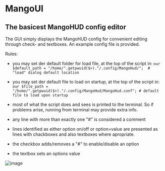 # MangoUI
The basicest MangoHUD config editor
------------------------------------
The GUI simply displays the MangoHUD config for convenient editing through check- and textboxes.
An example config file is provided.

Rules:
- you may set der default folder for load file, at the top of the script in: `our $default_path = "/home/".getpwuid($>)."/.config/MangoHud/";  # "load" dialog default location`
- you may set der default file to load on startup, at the top of the script in: `our $file_path = "/home/".getpwuid($>)."/.config/MangoHud/MangoHud.conf"; # default file to load upon startup`
- most of what the script does and sees is printed to the terminal. So if problems arise, running from terminal may provide extra info.

- any line with more than exactly one "#" is considered a comment
- lines identified as either option on/off or option=value are presented as lines with chackboxes and also textboxes where apropriate.
- the checkbox adds/removes a "#" to enable/disable an option
- the textbox sets an options value

![image](https://github.com/user-attachments/assets/1abdc47c-d58d-4ec7-99c3-0dc12f37301d)
